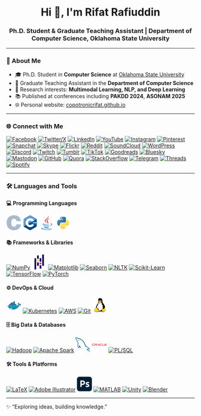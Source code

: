 <h1 align="center">Hi 👋, I'm Rifat Rafiuddin</h1>
<h3 align="center">Ph.D. Student & Graduate Teaching Assistant | Department of Computer Science, Oklahoma State University</h3>

---

### 🚀 About Me  
- 🎓 Ph.D. Student in **Computer Science** at [Oklahoma State University](https://cs.okstate.edu/)  
- 💼 Graduate Teaching Assistant in the **Department of Computer Science**  
- 🔬 Research interests: **Multimodal Learning, NLP, and Deep Learning**  
- 📚 Published at conferences including **PAKDD 2024**, **ASONAM 2025**  
- 🌐 Personal website: [copotronicrifat.github.io](https://copotronicrifat.github.io)  

---

### 🌐 Connect with Me  

<p align="left">
<a href="https://www.facebook.com/where.is.rifat/" target="_blank"><img src="https://raw.githubusercontent.com/rahuldkjain/github-profile-readme-generator/master/src/images/icons/Social/facebook.svg" alt="Facebook" height="30" width="40"/></a>
<a href="https://twitter.com/CopotronicRifat" target="_blank"><img src="https://raw.githubusercontent.com/rahuldkjain/github-profile-readme-generator/master/src/images/icons/Social/twitter.svg" alt="Twitter/X" height="30" width="40"/></a>
<a href="https://www.linkedin.com/in/copotronicrifat/" target="_blank"><img src="https://raw.githubusercontent.com/rahuldkjain/github-profile-readme-generator/master/src/images/icons/Social/linked-in-alt.svg" alt="LinkedIn" height="30" width="40"/></a>
<a href="https://www.youtube.com/channel/UCl-SXfiDqNiWHTHufKgIlHg" target="_blank"><img src="https://raw.githubusercontent.com/rahuldkjain/github-profile-readme-generator/master/src/images/icons/Social/youtube.svg" alt="YouTube" height="30" width="40"/></a>
<a href="https://www.instagram.com/where.is.rifat/" target="_blank"><img src="https://raw.githubusercontent.com/rahuldkjain/github-profile-readme-generator/master/src/images/icons/Social/instagram.svg" alt="Instagram" height="30" width="40"/></a>
<a href="https://www.pinterest.com/CopotronicRifat/" target="_blank"><img src="https://raw.githubusercontent.com/rahuldkjain/github-profile-readme-generator/master/src/images/icons/Social/pinterest.svg" alt="Pinterest" height="30" width="40"/></a>
<a href="https://www.snapchat.com/add/copotronicrifat" target="_blank"><img src="https://raw.githubusercontent.com/rahuldkjain/github-profile-readme-generator/master/src/images/icons/Social/snapchat.svg" alt="Snapchat" height="30" width="40"/></a>
<a href="https://join.skype.com/invite/xND7SwF1Ir8t" target="_blank"><img src="https://raw.githubusercontent.com/rahuldkjain/github-profile-readme-generator/master/src/images/icons/Social/skype.svg" alt="Skype" height="30" width="40"/></a>
<a href="https://www.flickr.com/photos/87423316@N04/" target="_blank"><img src="https://raw.githubusercontent.com/rahuldkjain/github-profile-readme-generator/master/src/images/icons/Social/flickr.svg" alt="Flickr" height="30" width="40"/></a>
<a href="https://www.reddit.com/user/CopotronicRifat" target="_blank"><img src="https://raw.githubusercontent.com/rahuldkjain/github-profile-readme-generator/master/src/images/icons/Social/reddit.svg" alt="Reddit" height="30" width="40"/></a>
<a href="https://soundcloud.com/copotronicrifat" target="_blank"><img src="https://raw.githubusercontent.com/rahuldkjain/github-profile-readme-generator/master/src/images/icons/Social/soundcloud.svg" alt="SoundCloud" height="30" width="40"/></a>
<a href="https://copotronicrifat.wordpress.com/" target="_blank"><img src="https://cdn-icons-png.flaticon.com/512/174/174857.png" alt="WordPress" height="30" width="30"/></a>
<a href="https://discord.gg/copotronicrifat" target="_blank"><img src="https://raw.githubusercontent.com/rahuldkjain/github-profile-readme-generator/master/src/images/icons/Social/discord.svg" alt="Discord" height="30" width="40"/></a>
<a href="https://www.twitch.tv/CopotronicRifat" target="_blank"><img src="https://raw.githubusercontent.com/rahuldkjain/github-profile-readme-generator/master/src/images/icons/Social/twitch.svg" alt="Twitch" height="30" width="40"/></a>
<a href="https://www.tumblr.com/copotronicrifat?source=share" target="_blank"><img src="https://raw.githubusercontent.com/rahuldkjain/github-profile-readme-generator/master/src/images/icons/Social/tumblr.svg" alt="Tumblr" height="30" width="40"/></a>
<a href="https://www.tiktok.com/@copotronicrifat?lang=en" target="_blank"><img src="https://raw.githubusercontent.com/rahuldkjain/github-profile-readme-generator/master/src/images/icons/Social/tiktok.svg" alt="TikTok" height="30" width="40"/></a>
<a href="https://www.goodreads.com/user/show/32670729-copotronic-rifat" target="_blank"><img src="https://raw.githubusercontent.com/rahuldkjain/github-profile-readme-generator/master/src/images/icons/Social/goodreads.svg" alt="Goodreads" height="30" width="40"/></a>
<a href="https://bsky.app/profile/copotronicrifat.bsky.social" target="_blank"><img src="https://cdn-icons-png.flaticon.com/512/4140/4140476.png" alt="Bluesky" height="30" width="30"/></a>
<a href="https://graphics.social/@CopotronicRifat" target="_blank"><img src="https://raw.githubusercontent.com/rahuldkjain/github-profile-readme-generator/master/src/images/icons/Social/mastodon.svg" alt="Mastodon" height="30" width="40"/></a>
<a href="https://github.com/CopotronicRifat" target="_blank"><img src="https://raw.githubusercontent.com/rahuldkjain/github-profile-readme-generator/master/src/images/icons/Social/github.svg" alt="GitHub" height="30" width="40"/></a>
<a href="https://www.quora.com/profile/CopotronicRifat" target="_blank"><img src="https://raw.githubusercontent.com/rahuldkjain/github-profile-readme-generator/master/src/images/icons/Social/quora.svg" alt="Quora" height="30" width="40"/></a>
<a href="https://stackoverflow.com/users/16211022/copotronicrifat" target="_blank"><img src="https://raw.githubusercontent.com/rahuldkjain/github-profile-readme-generator/master/src/images/icons/Social/stack-overflow.svg" alt="StackOverflow" height="30" width="40"/></a>
<a href="https://t.me/CopotronicRifat" target="_blank"><img src="https://raw.githubusercontent.com/rahuldkjain/github-profile-readme-generator/master/src/images/icons/Social/telegram.svg" alt="Telegram" height="30" width="40"/></a>
<a href="https://www.threads.net/@where.is.rifat" target="_blank"><img src="https://upload.wikimedia.org/wikipedia/commons/5/5f/Threads_(app)_logo.svg" alt="Threads" height="30" width="40"/></a>
<a href="https://open.spotify.com/user/2kwdmvkvy003rfnmp181qlpor" target="_blank"><img src="https://raw.githubusercontent.com/rahuldkjain/github-profile-readme-generator/master/src/images/icons/Social/spotify.svg" alt="Spotify" height="30" width="40"/></a>
</p>

---

### 🛠️ Languages and Tools  

#### 💻 Programming Languages  
<p align="left"> 
<a href="https://www.cprogramming.com/" target="_blank" rel="noreferrer"><img src="https://raw.githubusercontent.com/devicons/devicon/master/icons/c/c-original.svg" alt="C" width="40" height="40"/></a> 
<a href="https://www.w3schools.com/cpp/" target="_blank" rel="noreferrer"><img src="https://raw.githubusercontent.com/devicons/devicon/master/icons/cplusplus/cplusplus-original.svg" alt="C++" width="40" height="40"/></a> 
<a href="https://www.java.com" target="_blank" rel="noreferrer"><img src="https://raw.githubusercontent.com/devicons/devicon/master/icons/java/java-original.svg" alt="Java" width="40" height="40"/></a> 
<a href="https://www.python.org" target="_blank" rel="noreferrer"><img src="https://raw.githubusercontent.com/devicons/devicon/master/icons/python/python-original.svg" alt="Python" width="40" height="40"/></a> 
</p>

#### 📚 Frameworks & Libraries  
<p align="left"> 
<a href="https://numpy.org/" target="_blank" rel="noreferrer"><img src="https://www.vectorlogo.zone/logos/numpy/numpy-icon.svg" alt="NumPy" width="40" height="40"/></a> 
<a href="https://pandas.pydata.org/" target="_blank" rel="noreferrer"><img src="https://raw.githubusercontent.com/devicons/devicon/master/icons/pandas/pandas-original.svg" alt="pandas" width="40" height="40"/></a> 
<a href="https://matplotlib.org/" target="_blank" rel="noreferrer"><img src="https://matplotlib.org/_static/images/logo2.svg" alt="Matplotlib" width="40" height="40"/></a> 
<a href="https://seaborn.pydata.org/" target="_blank" rel="noreferrer"><img src="https://seaborn.pydata.org/_images/logo-mark-lightbg.svg" alt="Seaborn" width="40" height="40"/></a> 
<a href="https://www.nltk.org/" target="_blank" rel="noreferrer"><img src="https://www.nltk.org/images/nltk_logo.png" alt="NLTK" width="40" height="40"/></a> 
<a href="https://scikit-learn.org/" target="_blank" rel="noreferrer"><img src="https://upload.wikimedia.org/wikipedia/commons/0/05/Scikit_learn_logo_small.svg" alt="Scikit-Learn" width="40" height="40"/></a> 
<a href="https://www.tensorflow.org" target="_blank" rel="noreferrer"><img src="https://www.vectorlogo.zone/logos/tensorflow/tensorflow-icon.svg" alt="TensorFlow" width="40" height="40"/></a> 
<a href="https://pytorch.org/" target="_blank" rel="noreferrer"><img src="https://www.vectorlogo.zone/logos/pytorch/pytorch-icon.svg" alt="PyTorch" width="40" height="40"/></a> 
</p>

#### ⚙️ DevOps & Cloud  
<p align="left"> 
<a href="https://www.docker.com/" target="_blank" rel="noreferrer"><img src="https://raw.githubusercontent.com/devicons/devicon/master/icons/docker/docker-original.svg" alt="Docker" width="40" height="40"/></a> 
<a href="https://kubernetes.io/" target="_blank" rel="noreferrer"><img src="https://www.vectorlogo.zone/logos/kubernetes/kubernetes-icon.svg" alt="Kubernetes" width="40" height="40"/></a> 
<a href="https://aws.amazon.com/" target="_blank" rel="noreferrer"><img src="https://www.vectorlogo.zone/logos/amazon_aws/amazon_aws-icon.svg" alt="AWS" width="40" height="40"/></a> 
<a href="https://git-scm.com/" target="_blank" rel="noreferrer"><img src="https://www.vectorlogo.zone/logos/git-scm/git-scm-icon.svg" alt="Git" width="40" height="40"/></a> 
<a href="https://www.linux.org/" target="_blank" rel="noreferrer"><img src="https://raw.githubusercontent.com/devicons/devicon/master/icons/linux/linux-original.svg" alt="Linux" width="40" height="40"/></a> 
</p>

#### 🗄️ Big Data & Databases  
<p align="left"> 
<a href="https://hadoop.apache.org/" target="_blank" rel="noreferrer"><img src="https://www.vectorlogo.zone/logos/apache_hadoop/apache_hadoop-icon.svg" alt="Hadoop" width="40" height="40"/></a> 
<a href="https://spark.apache.org/" target="_blank" rel="noreferrer"><img src="https://www.vectorlogo.zone/logos/apache_spark/apache_spark-icon.svg" alt="Apache Spark" width="40" height="40"/></a> 
<a href="https://www.mysql.com/" target="_blank" rel="noreferrer"><img src="https://raw.githubusercontent.com/devicons/devicon/master/icons/mysql/mysql-original.svg" alt="MySQL" width="40" height="40"/></a> 
<a href="https://www.oracle.com/" target="_blank" rel="noreferrer"><img src="https://raw.githubusercontent.com/devicons/devicon/master/icons/oracle/oracle-original.svg" alt="Oracle" width="40" height="40"/></a> 
<a href="https://docs.oracle.com/cd/B28359_01/server.111/b28318/plsql.htm" target="_blank" rel="noreferrer"><img src="https://cdn.iconscout.com/icon/free/png-256/free-sql-4-190807.png" alt="PL/SQL" width="40" height="40"/></a> 
</p>

#### 🛠️ Tools & Platforms  
<p align="left"> 
<a href="https://www.latex-project.org/" target="_blank" rel="noreferrer"><img src="https://upload.wikimedia.org/wikipedia/commons/9/92/LaTeX_logo.svg" alt="LaTeX" width="40" height="40"/></a> 
<a href="https://www.adobe.com/products/illustrator.html" target="_blank" rel="noreferrer"><img src="https://www.vectorlogo.zone/logos/adobe_illustrator/adobe_illustrator-icon.svg" alt="Adobe Illustrator" width="40" height="40"/></a> 
<a href="https://www.adobe.com/products/photoshop.html" target="_blank" rel="noreferrer"><img src="https://raw.githubusercontent.com/devicons/devicon/master/icons/photoshop/photoshop-plain.svg" alt="Adobe Photoshop" width="40" height="40"/></a> 
<a href="https://www.mathworks.com/" target="_blank" rel="noreferrer"><img src="https://upload.wikimedia.org/wikipedia/commons/2/21/Matlab_Logo.png" alt="MATLAB" width="40" height="40"/></a> 
<a href="https://unity.com/" target="_blank" rel="noreferrer"><img src="https://www.vectorlogo.zone/logos/unity3d/unity3d-icon.svg" alt="Unity" width="40" height="40"/></a> 
<a href="https://www.blender.org/" target="_blank" rel="noreferrer"><img src="https://download.blender.org/branding/community/blender_community_badge_white.svg" alt="Blender" width="40" height="40"/></a> 
</p>


---

✨ “Exploring ideas, building knowledge.”
